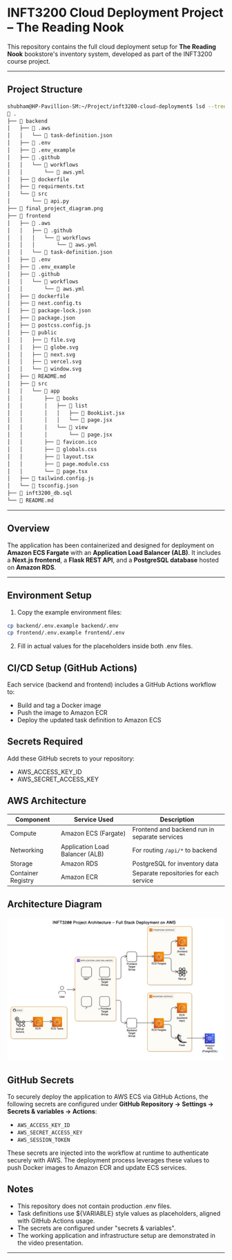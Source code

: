 # INFT3200 Cloud Deployment Project – The Reading Nook

This repository contains the full cloud deployment setup for **The Reading Nook** bookstore's inventory system, developed as part of the INFT3200 course project.

---

## Project Structure

```bash
shubham@HP-Pavillion-SM:~/Project/inft3200-cloud-deployment$ lsd --tree -a
 .
├──  backend
│   ├──  .aws
│   │   └──  task-definition.json
│   ├──  .env
│   ├──  .env_example
│   ├──  .github
│   │   └──  workflows
│   │       └──  aws.yml
│   ├──  dockerfile
│   ├──  requirments.txt
│   └── 󱧼 src
│       └──  api.py
├──  final_project_diagram.png
├──  frontend
│   ├──  .aws
│   │   ├──  .github
│   │   │   └──  workflows
│   │   │       └──  aws.yml
│   │   └──  task-definition.json
│   ├──  .env
│   ├──  .env_example
│   ├──  .github
│   │   └──  workflows
│   │       └──  aws.yml
│   ├──  dockerfile
│   ├──  next.config.ts
│   ├──  package-lock.json
│   ├──  package.json
│   ├──  postcss.config.js
│   ├──  public
│   │   ├──  file.svg
│   │   ├──  globe.svg
│   │   ├──  next.svg
│   │   ├──  vercel.svg
│   │   └──  window.svg
│   ├──  README.md
│   ├── 󱧼 src
│   │   └──  app
│   │       ├──  books
│   │       │   ├──  list
│   │       │   │   ├──  BookList.jsx
│   │       │   │   └──  page.jsx
│   │       │   └──  view
│   │       │       └──  page.jsx
│   │       ├──  favicon.ico
│   │       ├──  globals.css
│   │       ├──  layout.tsx
│   │       ├──  page.module.css
│   │       └──  page.tsx
│   ├──  tailwind.config.js
│   └──  tsconfig.json
├──  inft3200_db.sql
└──  README.md
```
---

## Overview

The application has been containerized and designed for deployment on **Amazon ECS Fargate** with an **Application Load Balancer (ALB)**. It includes a **Next.js frontend**, a **Flask REST API**, and a **PostgreSQL database** hosted on **Amazon RDS**.

---

## Environment Setup

1. Copy the example environment files:

```bash
cp backend/.env.example backend/.env
cp frontend/.env.example frontend/.env
```

2. Fill in actual values for the placeholders inside both .env files.

## CI/CD Setup (GitHub Actions)

Each service (backend and frontend) includes a GitHub Actions workflow to:

- Build and tag a Docker image
- Push the image to Amazon ECR
- Deploy the updated task definition to Amazon ECS

## Secrets Required

Add these GitHub secrets to your repository:

- AWS_ACCESS_KEY_ID
- AWS_SECRET_ACCESS_KEY

## AWS Architecture

| Component          | Service Used                    | Description                                   |
| ------------------ | ------------------------------- | --------------------------------------------- |
| Compute            | Amazon ECS (Fargate)            | Frontend and backend run in separate services |
| Networking         | Application Load Balancer (ALB) | For routing `/api/*` to backend               |
| Storage            | Amazon RDS                      | PostgreSQL for inventory data                 |
| Container Registry | Amazon ECR                      | Separate repositories for each service        |


## Architecture Diagram

![architecture_diagram](final_project_diagram.png)

## GitHub Secrets

To securely deploy the application to AWS ECS via GitHub Actions, the following secrets are configured under **GitHub Repository -> Settings -> Secrets & variables -> Actions**:

- `AWS_ACCESS_KEY_ID`
- `AWS_SECRET_ACCESS_KEY`
- `AWS_SESSION_TOKEN` 

These secrets are injected into the workflow at runtime to authenticate securely with AWS. The deployment process leverages these values to push Docker images to Amazon ECR and update ECS services.

## Notes

- This repository does not contain production .env files.
- Task definitions use ${VARIABLE} style values as placeholders, aligned with GitHub Actions usage.
- The secrets are configured under "secrets & variables".
- The working application and infrastructure setup are demonstrated in the video presentation.

---